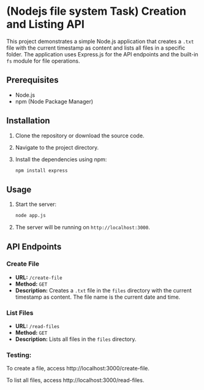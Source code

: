 # (Nodejs file system Task) Creation and Listing API

This project demonstrates a simple Node.js application that creates a `.txt` file with the current timestamp as content and lists all files in a specific folder. The application uses Express.js for the API endpoints and the built-in `fs` module for file operations.

## Prerequisites

- Node.js
- npm (Node Package Manager)

## Installation

1. Clone the repository or download the source code.
2. Navigate to the project directory.
3. Install the dependencies using npm:

    ```sh
    npm install express
    ```

## Usage

1. Start the server:

    ```sh
    node app.js
    ```

2. The server will be running on `http://localhost:3000`.

## API Endpoints

### Create File

- **URL:** `/create-file`
- **Method:** `GET`
- **Description:** Creates a `.txt` file in the `files` directory with the current timestamp as content. The file name is the current date and time.

### List Files

- **URL:** `/read-files`
- **Method:** `GET`
- **Description:** Lists all files in the `files` directory.

### Testing:

To create a file, access http://localhost:3000/create-file.

To list all files, access http://localhost:3000/read-files.

